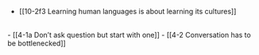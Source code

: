 - [[10-2f3 Learning human languages is about learning its cultures]]
<br>
- [[4-1a Don’t ask question but start with one]]
- [[4-2 Conversation has to be bottlenecked]]
